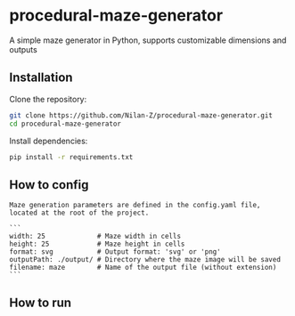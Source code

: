 # procedural-maze-generator

A simple maze generator in Python, supports customizable dimensions and outputs


## Installation

Clone the repository:

```bash
git clone https://github.com/Nilan-Z/procedural-maze-generator.git
cd procedural-maze-generator
```

Install dependencies:

```bash
pip install -r requirements.txt
```
## How to config

    Maze generation parameters are defined in the config.yaml file, located at the root of the project.
    
    ```
    width: 25             # Maze width in cells
    height: 25            # Maze height in cells
    format: svg           # Output format: 'svg' or 'png'
    outputPath: ./output/ # Directory where the maze image will be saved
    filename: maze        # Name of the output file (without extension)
    ```


## How to run

